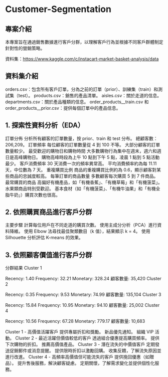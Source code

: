 # Customer-Segmentation

## 專案介紹

本專案旨在通過銷售數據進行客戶分群，以理解客戶行為並根據不同客戶群體制定針對性的營銷策略。

資料集：https://www.kaggle.com/c/instacart-market-basket-analysis/data

## 資料集介紹

orders.csv：包含所有客戶訂單，分為之前的訂單（prior）、訓練集（train）和測試集（test）。
products.csv：銷售的產品清單。
aisles.csv：關於走道的信息。
departments.csv：關於產品種類的信息。
order_products__train.csv 和 order_products__prior.csv：提供每個訂單中的產品信息。

## 1. 探索性資料分析（EDA）

訂單分佈
分析所有顧客的訂單數量，按 prior、train 和 test 分布。
總顧客數：206,209。
訂單頻率
每位顧客的訂單數量從 4 到 100 不等。
大部分顧客的訂單數量較少。
最受歡迎的購物日和購物時間
大多數購物行為集中在週末，週六和週日是高峰購物日。
購物高峰時段為上午 10 點到下午 5 點，凌晨 1 點到 5 點活動最少。
客戶消費頻率
30 天消費一次的頻率異常高。
平均消費頻率約為每 11.11 天，中位數為 7 天。
重複購買比例
商品的重複購買比例約為 0.6，顯示顧客對某些商品的忠誠度較高。
每筆訂單的商品數量
多數顧客每次購買 5 到 7 件商品。
最常購買的商品
高偏好有機產品，如「有機香蕉」、「有機草莓」和「有機菠菜」。
水果類商品特別受歡迎。
基本食材（如「有機菠菜」、「有機牛油果」和「有機全脂牛奶」）購買次數也很高。

## 2. 依照購買商品進行客戶分群

主要步驟
計算每位用戶在不同走道的購買次數。
使用主成分分析（PCA）進行資料降維。
使用 Elbow 法尋找最佳聚類數目（k 值），結果顯示 k = 4。
使用 Silhouette 分析評估 K-means 的效果。

## 3. 依照顧客價值進行客戶分群

分群結果
Cluster 1

Recency: 1.40
Frequency: 32.21
Monetary: 328.24
顧客數量: 35,420
Cluster 2

Recency: 0.35
Frequency: 9.53
Monetary: 74.99
顧客數量: 135,104
Cluster 3

Recency: 15.84
Frequency: 10.95
Monetary: 94.10
顧客數量: 25,002
Cluster 4

Recency: 10.56
Frequency: 67.28
Monetary: 779.17
顧客數量: 10,683

Cluster 1 - 高價值活躍客戶
提供專屬折扣和獎勵。
新品優先通知。
組織 VIP 活動。
Cluster 2 - 最近活躍但價值較低的客戶
透過組合優惠提高購買頻率。
提供下次購物的折扣。
推薦高價值產品。
Cluster 3 - 潛在流失的中價值客戶
定期發送促銷郵件或消息提醒。
提供限時折扣以激勵回購。
收集反饋，了解流失原因並進行改進。
Cluster 4 - 高頻率高價值但可能流失的客戶
提供挽回優惠（如贈品）。
提升售後服務，解決顧客疑慮。
定期關懷，了解需求變化並提供個性化服務。
